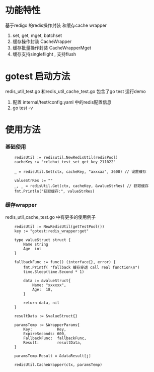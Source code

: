 # 功能特性
基于redigo 的redis操作封装 和缓存cache wrapper
1. set, get, mget, batchset 
2. 缓存操作封装 CacheWrapper
3. 缓存批量操作封装 CacheWrapperMget
4. 缓存支持singleflight , 支持flush

# gotest 启动方法
redis_util_test.go 和redis_util_cache_test.go 包含了go test 运行demo

1. 配置 internal/test/config.yaml  中的redis配置信息
2. go test -v

# 使用方法

### 基础使用

```
	redisUtil := redisutil.NewRedisUtil(redisPool)
	cacheKey := "cclehui_test_set_get_key_211022"

	_ = redisUtil.Set(ctx, cacheKey, "axxxaa", 3600) // 设置缓存

	valueStrRes := ""
	_, _ = redisUtil.Get(ctx, cacheKey, &valueStrRes) // 获取缓存
	fmt.Println("获取缓存:", valueStrRes)

```

### 缓存wrapper
redis_util_cache_test.go 中有更多的使用例子

```
	redisUtil := NewRedisUtil(getTestPool())
	key := "gotest:redis_wrapper:get"

	type valueStruct struct {
		Name string
		Age  int
	}

	fallbackFunc := func() (interface{}, error) {
		fmt.Printf( "fallback 缓存穿透 call real function\n")
		time.Sleep(time.Second * 1)

		data := &valueStruct{
			Name: "xxxxxx",
			Age:  18,
		}

		return data, nil
	}

	resultData := &valueStruct{}

	paramsTemp := &WrapperParams{
		Key:           Key,
		ExpireSeconds: 600,
		FallbackFunc:  fallbackFunc,
		Result:        resultData,
	}

	paramsTemp.Result = &dataResult[j]

    redisUtil.CacheWrapper(ctx, paramsTemp)
```

